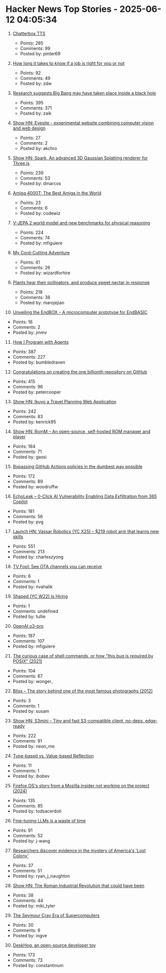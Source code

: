 # Hacker News Top Stories - 2025-06-12 04:05:34

1. [Chatterbox TTS](https://github.com/resemble-ai/chatterbox)
   - Points: 285
   - Comments: 99
   - Posted by: pinter69

2. [How long it takes to know if a job is right for you or not](https://charity.wtf/2025/06/08/on-how-long-it-takes-to-know-if-a-job-is-right-for-you-or-not/)
   - Points: 92
   - Comments: 49
   - Posted by: zdw

3. [Research suggests Big Bang may have taken place inside a black hole](https://www.port.ac.uk/news-events-and-blogs/blogs/space-cosmology-and-the-universe/what-if-the-big-bang-wasnt-the-beginning-our-research-suggests-it-may-have-taken-place-inside-a-black-hole)
   - Points: 395
   - Comments: 371
   - Posted by: zaik

4. [Show HN: Eyesite - experimental website combining computer vision and web design](https://blog.andykhau.com/blog/eyesite)
   - Points: 27
   - Comments: 2
   - Posted by: akchro

5. [Show HN: Spark, An advanced 3D Gaussian Splatting renderer for Three.js](https://sparkjs.dev/)
   - Points: 239
   - Comments: 53
   - Posted by: dmarcos

6. [Amiga 4000T: The Best Amiga in the World](https://forgottencomputer.com/retro/a4000t/)
   - Points: 23
   - Comments: 6
   - Posted by: codewiz

7. [V-JEPA 2 world model and new benchmarks for physical reasoning](https://ai.meta.com/blog/v-jepa-2-world-model-benchmarks/)
   - Points: 224
   - Comments: 74
   - Posted by: mfiguiere

8. [My Cord-Cutting Adventure](http://brander.ca/cordcut/)
   - Points: 41
   - Comments: 26
   - Posted by: wizardforhire

9. [Plants hear their pollinators, and produce sweet nectar in response](https://www.cbc.ca/listen/live-radio/1-51-quirks-and-quarks/clip/16150976-plants-hear-pollinators-produce-sweet-nectar-response)
   - Points: 218
   - Comments: 36
   - Posted by: marojejian

10. [Unveiling the EndBOX – A microcomputer prototype for EndBASIC](https://www.endbasic.dev/2025/06/unveiling-the-endbox.html)
   - Points: 16
   - Comments: 2
   - Posted by: jmmv

11. [How I Program with Agents](https://crawshaw.io/blog/programming-with-agents)
   - Points: 387
   - Comments: 227
   - Posted by: bumbledraven

12. [Congratulations on creating the one billionth repository on GitHub](https://github.com/AasishPokhrel/shit/issues/1)
   - Points: 415
   - Comments: 96
   - Posted by: petercooper

13. [Show HN: Ikuyo a Travel Planning Web Application](https://ikuyo.kenrick95.org/)
   - Points: 242
   - Comments: 83
   - Posted by: kenrick95

14. [Show HN: RomM – An open-source, self-hosted ROM manager and player](https://github.com/rommapp/romm)
   - Points: 184
   - Comments: 71
   - Posted by: gassi

15. [Bypassing GitHub Actions policies in the dumbest way possible](https://blog.yossarian.net/2025/06/11/github-actions-policies-dumb-bypass)
   - Points: 172
   - Comments: 89
   - Posted by: woodruffw

16. [EchoLeak – 0-Click AI Vulnerability Enabling Data Exfiltration from 365 Copilot](https://www.aim.security/lp/aim-labs-echoleak-blogpost)
   - Points: 181
   - Comments: 56
   - Posted by: pvg

17. [Launch HN: Vassar Robotics (YC X25) – $219 robot arm that learns new skills](undefined)
   - Points: 551
   - Comments: 213
   - Posted by: charleszyong

18. [TV Fool: See OTA channels you can receive](https://www.tvfool.com/index.php?option=com_wrapper&Itemid=29)
   - Points: 6
   - Comments: 1
   - Posted by: nvahalik

19. [Shaped (YC W22) Is Hiring](https://www.ycombinator.com/companies/shaped/jobs/qtQwxJO-head-of-engineering)
   - Points: 1
   - Comments: undefined
   - Posted by: tullie

20. [OpenAI o3-pro](https://help.openai.com/en/articles/9624314-model-release-notes)
   - Points: 187
   - Comments: 107
   - Posted by: mfiguiere

21. [The curious case of shell commands, or how "this bug is required by POSIX" (2021)](https://notes.volution.ro/v1/2021/01/notes/502e747f/)
   - Points: 104
   - Comments: 67
   - Posted by: wonger_

22. [Bliss – The story behind one of the most famous photographs (2012)](https://amateurphotographer.com/iconic-images/bliss-by-charles-orear-iconic-photograph/)
   - Points: 3
   - Comments: 1
   - Posted by: susam

23. [Show HN: S3mini – Tiny and fast S3-compatible client, no-deps, edge-ready](https://github.com/good-lly/s3mini)
   - Points: 222
   - Comments: 91
   - Posted by: neon_me

24. [Type-based vs. Value-based Reflection](https://brevzin.github.io/c++/2025/06/09/reflection-ts/)
   - Points: 11
   - Comments: 1
   - Posted by: ibobev

25. [Firefox OS's story from a Mozilla insider not working on the project (2024)](https://ludovic.hirlimann.net/2024/01/firefox-oss-story-from-mozila-insider.html)
   - Points: 135
   - Comments: 85
   - Posted by: todsacerdoti

26. [Fine-tuning LLMs is a waste of time](https://codinginterviewsmadesimple.substack.com/p/fine-tuning-llms-is-a-huge-waste)
   - Points: 91
   - Comments: 52
   - Posted by: j-wang

27. [Researchers discover evidence in the mystery of America's 'Lost Colony'](https://www.foxnews.com/travel/mystery-americas-lost-colony-may-finally-solved-after-440-years-archaeologists-say)
   - Points: 37
   - Comments: 51
   - Posted by: ryan_j_naughton

28. [Show HN: The Roman Industrial Revolution that could have been](https://thelydianstone.com/)
   - Points: 38
   - Comments: 44
   - Posted by: miki_tyler

29. [The Seymour Cray Era of Supercomputers](https://ztoz.blog/posts/cray-era-supercomputers/)
   - Points: 30
   - Comments: 9
   - Posted by: ingve

30. [DeskHog, an open-source developer toy](https://posthog.com/deskhog)
   - Points: 173
   - Comments: 73
   - Posted by: constantinum

